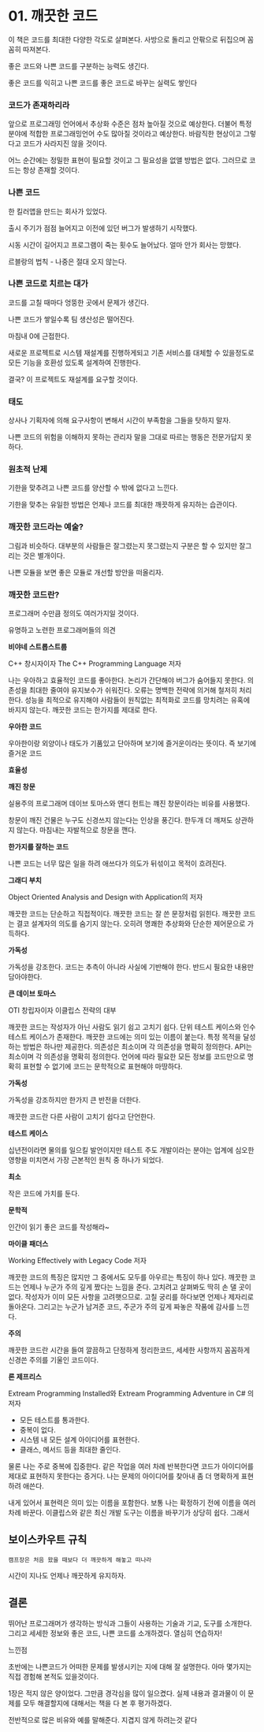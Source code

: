 # 01. 깨끗한 코드

이 책은 코드를 최대한 다양한 각도로 살펴본다. 사방으로 돌리고 안팎으로 뒤집으며 꼼꼼히 따져본다.

좋은 코드와 나쁜 코드를 구분하는 능력도 생긴다.

좋은 코드를 익히고 나쁜 코드를 좋은 코드로 바꾸는 실력도 쌓인다

### 코드가 존재하리라

앞으로 프로그래밍 언어에서 추상화 수준은 점차 높아질 것으로 예상한다. 더불어 특정 분야에 적합한 프로그래밍언어 수도 많아질 것이라고 예상한다. 바람직한 현상이고 그렇다고 코드가 사라지진 않을 것이다.

어느 순간에는 정밀한 표현이 필요할 것이고 그 필요성을 없앨 방법은 없다. 그러므로 코드는 항상 존재할 것이다.

### 나쁜 코드

한 킬러앱을 만드는 회사가 있었다.

출시 주기가 점점 늘어지고 이전에 있던 버그가 발생하기 시작했다.

시동 시간이 길어지고 프로그램이 죽는 횟수도 늘어났다. 얼마 안가 회사는 망했다.

르블랑의 법칙 - 나중은 절대 오지 않는다.

### 나쁜 코드로 치르는 대가

코드를 고칠 때마다 엉뚱한 곳에서 문제가 생긴다.

나쁜 코드가 쌓일수록 팀 생산성은 떨어진다.

마침내 0에 근접한다.

새로운 프로젝트로 시스템 재설계를 진행하게되고 기존 서비스를 대체할 수 있을정도로 모든 기능을 호환성 있도록 설계하여 진행한다.

결국? 이 프로젝트도 재설계를 요구할 것이다.

### 태도

상사나 기획자에 의해 요구사항이 변해서 시간이 부족함을 그들을 탓하지 말자.

나쁜 코드의 위험을 이해하지 못하는 관리자 말을 그대로 따르는 행동은 전문가답지 못하다.

### 원초적 난제

기한을 맞추려고 나쁜 코드를 양산할 수 밖에 없다고 느낀다.

기한을 맞추는 유일한 방법은 언제나 코드를 최대한 깨끗하게 유지하는 습관이다.

### 깨끗한 코드라는 예술?

그림과 비슷하다. 대부분의 사람들은 잘그렸는지 못그렸는지 구분은 할 수 있지만 잘그리는 것은 별개이다.

나쁜 모듈을 보면 좋은 모듈로 개선할 방안을 떠올리자.

### 깨끗한 코드란?

프로그래머 수만큼 정의도 여러가지일 것이다.

유명하고 노련한 프로그래머들의 의견

**비야네 스트롭스트룹**

C++ 창시자이자 The C++ Programming Language 저자

나는 우아하고 효율적인 코드를 좋아한다. 논리가 간단해야 버그가 숨어들지 못한다. 의존성을 최대한 줄여야 유지보수가 쉬워진다. 오류는 명백한 전략에 의거해 철저히 처리한다. 성능을 최적으로 유지해야 사람들이 원칙없는 최적화로 코드를 망치려는 유혹에 바지지 않는다. 깨끗한 코드는 한가지를 제대로 한다.

**우아한 코드**

우아한이랑 외양이나 태도가 기품있고 단아하며 보기에 즐거운이라는 뜻이다. 즉 보기에 즐거운 코드

**효율성**

**깨진 창문**

실용주의 프로그래머 데이브 토마스와 앤디 헌트는 꺠진 창문이라는 비유를 사용했다.

창문이 깨진 건물은 누구도 신경쓰지 않는다는 인상을 풍긴다. 한두개 더 깨져도 상관하지 않는다. 마침내는 자발적으로 창문을 깬다.

**한가지를 잘하는 코드**

나쁜 코드는 너무 많은 일을 하려 애쓰다가 의도가 뒤섞이고 목적이 흐려진다.

**그래디 부치**

Object Oriented Analysis and Design with Application의 저자

깨끗한 코드는 단순하고 직접적이다. 깨끗한 코드는 잘 쓴 문장처럼 읽힌다. 깨끗한 코드는 결코 설계자의 의도를 숨기지 않는다. 오히려 명쾌한 추상화와 단순한 제어문으로 가득하다.

**가독성**

가독성을 강조한다. 코드는 추측이 아니라 사실에 기반해야 한다. 반드시 필요한 내용만 담아야한다.

**큰 데이브 토마스**

OTI 창립자이자 이클립스 전략의 대부

깨끗한 코드는 작성자가 아닌 사람도 읽기 쉽고 고치기 쉽다. 단위 테스트 케이스와 인수 테스트 케이스가 존재한다. 깨끗한 코드에는 의미 있는 이름이 붙는다. 특정 목적을 달성하는 방법은 하나만 제공한다. 의존성은 최소이며 각 의존성을 명확히 정의한다. API는 최소이며 각 의존성을 명확히 정의한다. 언어에 따라 필요한 모든 정보를 코드만으로 명확히 표현할 수 없기에 코드는 문학적으로 표현해야 마땅하다.

**가독성**

가독성을 강조하지만 한가지 큰 반전을 더한다.

깨끗한 코드란 다른 사람이 고치기 쉽다고 단언한다.

**테스트 케이스**

십년전이라면 물의를 일으킬 발언이지만 테스트 주도 개발이라는 분야는 업계에 심오한 영향을 미치면서 가장 근본적인 원칙 중 하나가 되었다.

**최소**

작은 코드에 가치를 둔다.

**문학적**

인간이 읽기 좋은 코드를 작성해라~

**마이클** **패더스**

Working Effectively with Legacy Code 저자

깨끗한 코드의 특징은 많지만 그 중에서도 모두를 아우르는 특징이 하나 있다. 깨끗한 코드는 언제나 누군가 주의 깊게 짰다는 느낌을 준다. 고치려고 살펴봐도 딱히 손 댈 곳이 없다. 작성자가 이미 모든 사항을 고려햇으므로. 고칠 궁리를 하다보면 언제나 제자리로 돌아온다. 그리고는 누군가 남겨준 코드, 주군가 주의 깊게 짜놓은 작품에 감사를 느낀다.

**주의**

깨끗한 코드란 시간을 들여 깔끔하고 단정하게 정리한코드, 세세한 사항까지 꼼꼼하게 신경쓴 주의를 기울인 코드이다.

**론 제프리스**

Extream Programming Installed와 Extream Programming Adventure in C# 의 저자

- 모든 테스트를 통과한다.
- 중복이 없다.
- 시스템 내 모든 설계 아이디어를 표현한다.
- 클래스, 메서드 등을 최대한 줄인다.

물론 나는 주로 중복에 집중한다. 같은 작업을 여러 차례 반복한다면 코드가 아이디어를 제대로 표현하지 못한다는 증거다. 나는 문제의 아이디어를 찾아내 좀 더 명확하게 표현하려 애쓴다.

 내게 있어서 표현력은 의미 있는 이름을 포함한다. 보통 나는 확정하기 전에 이름을 여러 차례 바꾼다. 이클립스와 같은 최신 개발 도구는 이름을 바꾸기가 상당히 쉽다. 그래서

## 보이스카우트 규칙

`캠프장은 처음 왔을 때보다 더 깨끗하게 해놓고 떠나라`

시간이 지나도 언제나 깨끗하게 유지하자.

## 결론

뛰어난 프로그래머가 생각하는 방식과 그들이 사용하는 기술과 기교, 도구를 소개한다. 그리고 세세한 정보와 좋은 코드, 나쁜 코드를 소개하겠다. 열심히 연습하자!

느낀점

초반에는 나쁜코드가 어떠한 문제를 발생시키는 지에 대해 잘 설명한다. 아마 몇가지는 직접 경험해 본적도 있을것이다.

1장은 적지 않은 양이었다. 그만큼 경각심을 많이 일으켰다. 실제 내용과 결과물이 이 문제를 모두 해결할지에 대해서는 책을 다 본 후 평가하겠다.

전반적으로 많은 비유와 예를 말해준다. 지겹지 않게 하려는것 같다